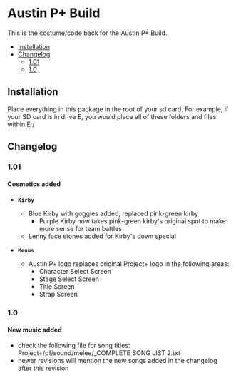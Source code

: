 # Austin P+ Build

This is the costume/code back for the Austin P+ Build.

* [Installation](#installation)
* [Changelog](#changelog)
  * [1.01](#101)
  * [1.0](#10)


## Installation

Place everything in this package in the root of your sd card. For example, if your SD card is in drive E, you would place all of these folders and files within E:/

## Changelog

### 1.01

#### Cosmetics added
* **`Kirby`**
  * Blue Kirby with goggles added, replaced pink-green kirby
    * Purple Kirby now takes pink-green kirby's original spot to make more sense for team battles
  * Lenny face stones added for Kirby's down special

* **`Menus`**
  * Austin P+ logo replaces original Project+ logo in the following areas:
    * Character Select Screen
    * Stage Select Screen
    * Title Screen
    * Strap Screen


### 1.0

#### New music added
* check the following file for song titles: Project+/pf/sound/melee/_COMPLETE SONG LIST 2.txt
* newer revisions will mention the new songs added in the changelog after this revision